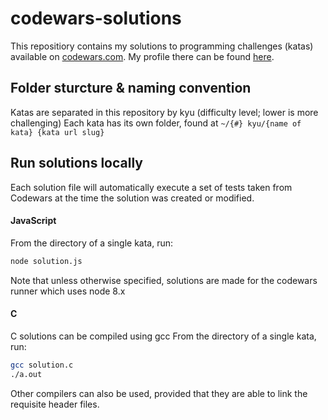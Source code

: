 # codewars-solutions
This repositiory contains my solutions to programming challenges (katas) available on [codewars.com](https://www.codewars.com). My profile there can be found [here](https://www.codewars.com/users/3oirtiger).

## Folder sturcture & naming convention
Katas are separated in this repository by kyu (difficulty level; lower is more challenging)
Each kata has its own folder, found at `~/{#} kyu/{name of kata} {kata url slug}`

## Run solutions locally
Each solution file will automatically execute a set of tests taken from Codewars at the time the solution was created or modified.
#### JavaScript
From the directory of a single kata, run:
```bash
node solution.js
```
Note that unless otherwise specified, solutions are made for the codewars runner which uses node 8.x
#### C
C solutions can be compiled using gcc
From the directory of a single kata, run:
```bash
gcc solution.c
./a.out
```
Other compilers can also be used, provided that they are able to link the requisite header files.